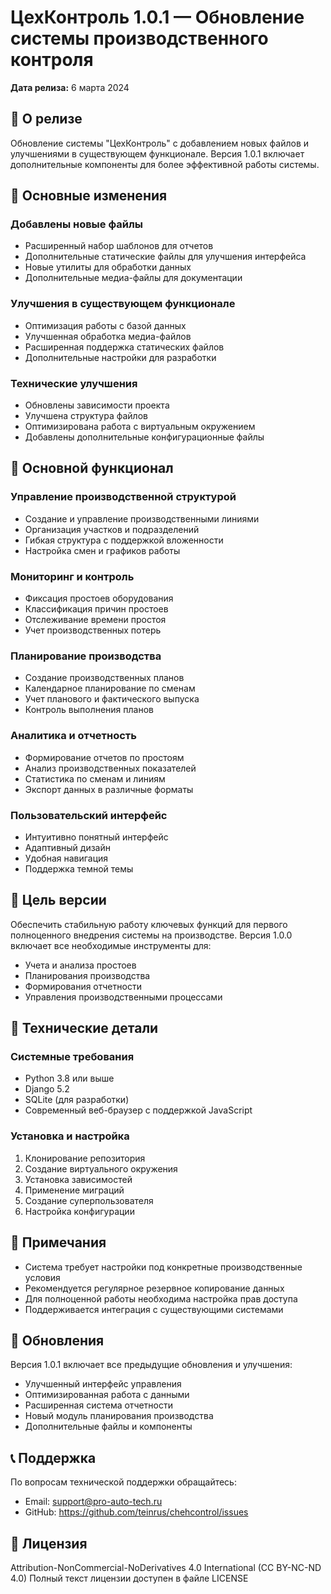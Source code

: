 # ЦехКонтроль 1.0.1 — Обновление системы производственного контроля

**Дата релиза:** 6 марта 2024

## 🎉 О релизе

Обновление системы "ЦехКонтроль" с добавлением новых файлов и улучшениями в существующем функционале. Версия 1.0.1 включает дополнительные компоненты для более эффективной работы системы.

## 🚀 Основные изменения

### Добавлены новые файлы
- Расширенный набор шаблонов для отчетов
- Дополнительные статические файлы для улучшения интерфейса
- Новые утилиты для обработки данных
- Дополнительные медиа-файлы для документации

### Улучшения в существующем функционале
- Оптимизация работы с базой данных
- Улучшенная обработка медиа-файлов
- Расширенная поддержка статических файлов
- Дополнительные настройки для разработки

### Технические улучшения
- Обновлены зависимости проекта
- Улучшена структура файлов
- Оптимизирована работа с виртуальным окружением
- Добавлены дополнительные конфигурационные файлы

## 🚀 Основной функционал

### Управление производственной структурой
- Создание и управление производственными линиями
- Организация участков и подразделений
- Гибкая структура с поддержкой вложенности
- Настройка смен и графиков работы

### Мониторинг и контроль
- Фиксация простоев оборудования
- Классификация причин простоев
- Отслеживание времени простоя
- Учет производственных потерь

### Планирование производства
- Создание производственных планов
- Календарное планирование по сменам
- Учет планового и фактического выпуска
- Контроль выполнения планов

### Аналитика и отчетность
- Формирование отчетов по простоям
- Анализ производственных показателей
- Статистика по сменам и линиям
- Экспорт данных в различные форматы

### Пользовательский интерфейс
- Интуитивно понятный интерфейс
- Адаптивный дизайн
- Удобная навигация
- Поддержка темной темы

## 🎯 Цель версии

Обеспечить стабильную работу ключевых функций для первого полноценного внедрения системы на производстве. Версия 1.0.0 включает все необходимые инструменты для:
- Учета и анализа простоев
- Планирования производства
- Формирования отчетности
- Управления производственными процессами

## 🔧 Технические детали

### Системные требования
- Python 3.8 или выше
- Django 5.2
- SQLite (для разработки)
- Современный веб-браузер с поддержкой JavaScript

### Установка и настройка
1. Клонирование репозитория
2. Создание виртуального окружения
3. Установка зависимостей
4. Применение миграций
5. Создание суперпользователя
6. Настройка конфигурации

## 📝 Примечания

- Система требует настройки под конкретные производственные условия
- Рекомендуется регулярное резервное копирование данных
- Для полноценной работы необходима настройка прав доступа
- Поддерживается интеграция с существующими системами

## 🔄 Обновления

Версия 1.0.1 включает все предыдущие обновления и улучшения:
- Улучшенный интерфейс управления
- Оптимизированная работа с данными
- Расширенная система отчетности
- Новый модуль планирования производства
- Дополнительные файлы и компоненты

## 📞 Поддержка

По вопросам технической поддержки обращайтесь:
- Email: support@pro-auto-tech.ru
- GitHub: https://github.com/teinrus/chehcontrol/issues

## 📄 Лицензия

Attribution-NonCommercial-NoDerivatives 4.0 International (CC BY-NC-ND 4.0)
Полный текст лицензии доступен в файле LICENSE 